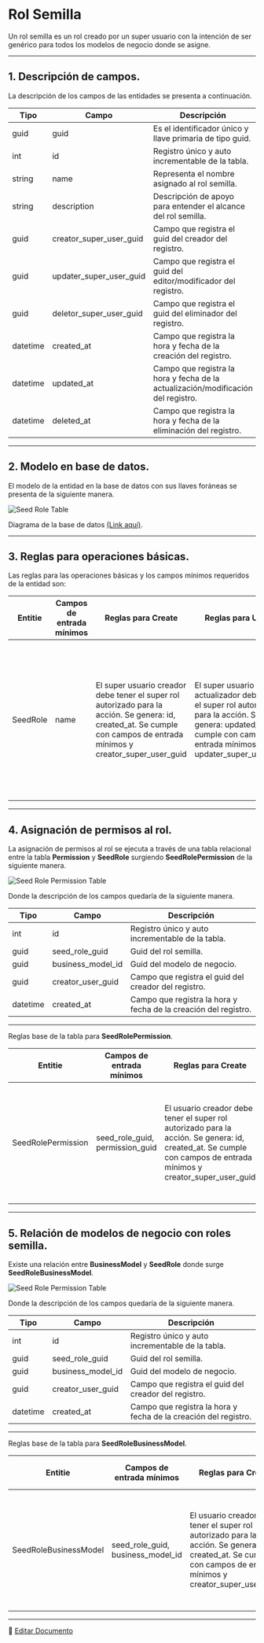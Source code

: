 # Rol Semilla

Un rol semilla es un rol creado por un super usuario con la intención de ser genérico para todos los modelos de negocio donde se asigne.

---

## 1.   Descripción de campos.

La descripción de los campos de las entidades se presenta a continuación.

| Tipo | Campo | Descripción |
|-|-|-|
| guid | guid | Es el identificador único y llave primaria de tipo guid. |
| int | id | Registro único y auto incrementable de la tabla. |
| string | name | Representa el nombre asignado al rol semilla. |
| string | description | Descripción de apoyo para entender el alcance del rol semilla. |
| guid | creator_super_user_guid | Campo que registra el guid del creador del registro. |
| guid | updater_super_user_guid | Campo que registra el guid del editor/modificador del registro. |
| guid | deletor_super_user_guid | Campo que registra el guid del eliminador del registro. |
| datetime | created_at | Campo que registra la hora y fecha de la creación del registro. |
| datetime | updated_at | Campo que registra la hora y fecha de la actualización/modificación del registro. |
| datetime | deleted_at | Campo que registra la hora y fecha de la eliminación del registro. |

--- 

## 2.  Modelo en base de datos.

El modelo de la entidad en la base de datos con sus llaves foráneas se presenta de la siguiente manera.

![Seed Role Table](/images/SeedRoleTable.png)

Diagrama de la base de datos [(Link aquí)](https://app.diagrams.net/#G12bfdBfGq1QhoH-HbKd0D5KDiGZxJKMYT).

---

## 3.  Reglas para operaciones básicas.

Las reglas para las operaciones básicas y los campos mínimos requeridos de la entidad son:

| Entitie | Campos de entrada mínimos | Reglas para Create | Reglas para Update | Reglas para Soft Delete |
|-|-|-|-|-|
| SeedRole | name | El super usuario creador debe tener el super rol autorizado para la acción. Se genera: id, created_at. Se cumple con campos de entrada mínimos y creator_super_user_guid | El super usuario actualizador debe tener el super rol autorizado para la acción. Se genera: updated_at. Se cumple con campos de entrada mínimos y updater_super_user_guid. | Que ningun usuario de ningún grupo de sucursales tenga el registro asignado. El super usuario eliminador debe tener el super rol autorizado para la acción. Se genera: deleted_at. Se cumple con campo deletor_user_guid. |

---

## 4.  Asignación de permisos al rol.

La asignación de permisos al rol se ejecuta a través de una tabla relacional entre la tabla **Permission** y **SeedRole** surgiendo **SeedRolePermission** de la siguiente manera.

![Seed Role Permission Table](/images/SeedRolePermissionTable.png)

Donde la descripción de los campos quedaría de la siguiente manera.

| Tipo | Campo | Descripción |
|-|-|-|
| int | id | Registro único y auto incrementable de la tabla. |
| guid | seed_role_guid | Guid del rol semilla. |
| guid | business_model_id | Guid del modelo de negocio. |
| guid | creator_user_guid | Campo que registra el guid del creador del registro. |
| datetime | created_at | Campo que registra la hora y fecha de la creación del registro. |

---

Reglas base de la tabla para **SeedRolePermission**.

| Entitie | Campos de entrada mínimos | Reglas para Create | Reglas para Update | Reglas para Soft Delete |
|-|-|-|-|-|
| SeedRolePermission | seed_role_guid, permission_guid | El usuario creador debe tener el super rol autorizado para la acción. Se genera: id, created_at. Se cumple con campos de entrada mínimos y creator_super_user_guid | No se puede ejecutar la operación. | El super usuario eliminador debe tener el super rol autorizado para la acción. Se aplica Hard Delete. |

---

## 5.  Relación de modelos de negocio con roles semilla.

Existe una relación entre **BusinessModel** y **SeedRole** donde surge **SeedRoleBusinessModel**.

![Seed Role Permission Table](/images/SeedRoleBusinessModelTable.png)

Donde la descripción de los campos quedaría de la siguiente manera.

| Tipo | Campo | Descripción |
|-|-|-|
| int | id | Registro único y auto incrementable de la tabla. |
| guid | seed_role_guid | Guid del rol semilla. |
| guid | business_model_id | Guid del modelo de negocio. |
| guid | creator_user_guid | Campo que registra el guid del creador del registro. |
| datetime | created_at | Campo que registra la hora y fecha de la creación del registro. |

---

Reglas base de la tabla para **SeedRoleBusinessModel**.

| Entitie | Campos de entrada mínimos | Reglas para Create | Reglas para Update | Reglas para Soft Delete |
|-|-|-|-|-|
| SeedRoleBusinessModel | seed_role_guid, business_model_id | El usuario creador debe tener el super rol autorizado para la acción. Se genera: id, created_at. Se cumple con campos de entrada mínimos y creator_super_user_guid | No se puede ejecutar la operación. | El super usuario eliminador debe tener el super rol autorizado para la acción. Se aplica Hard Delete. |

---

📝 [Editar Documento](https://github.com/4uRest/documentation)